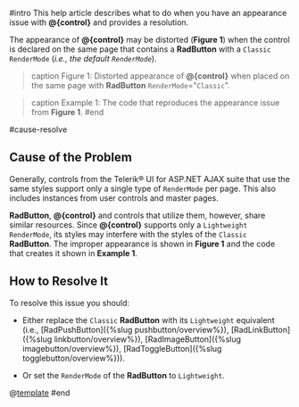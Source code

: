 #intro
This help article describes what to do when you have an appearance issue with **@{control}** and provides a resolution.

The appearance of **@{control}** may be distorted (**Figure 1**) when the control is declared on the same page that contains a **RadButton** with a `Classic` `RenderMode` (*i.e., the default `RenderMode`*).

>caption Figure 1: Distorted appearance of **@{control}** when placed on the same page with **RadButton** `RenderMode`="`Classic`".

<!-- ![distorted appearance](images/distorted-appearance.png) -->

>caption Example 1: The code that reproduces the appearance issue from **Figure 1**.
#end

#cause-resolve
## Cause of the Problem

Generally, controls from the Telerik® UI for ASP.NET AJAX suite that use the same styles support only a single type of `RenderMode` per page. This also includes instances from user controls and master pages.

**RadButton**, **@{control}** and controls that utilize them, however, share similar resources. Since **@{control}** supports only a `Lightweight` `RenderMode`, its styles may interfere with the styles of the `Classic` **RadButton**. The improper appearance is shown in **Figure 1** and the code that creates it shown in **Example 1**.

## How to Resolve It

To resolve this issue you should:

* Either replace the `Classic` **RadButton** with its `Lightweight` equivalent (i.e., [RadPushButton]({%slug pushbutton/overview%}), [RadLinkButton]({%slug linkbutton/overview%}), [RadImageButton]({%slug imagebutton/overview%}), [RadToggleButton]({%slug togglebutton/overview%})).

* Or set the `RenderMode` of the **RadButton** to `Lightweight`.

@[template](/_templates/button/render-modes.md#set-render-mode)
#end


